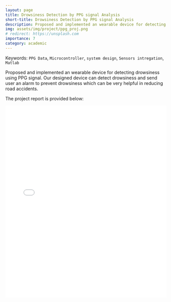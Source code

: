 ```yaml
---
layout: page
title: Drowsiness Detection by PPG signal Analysis
short-title: Drowsiness Detection by PPG signal Analysis
description: Proposed and implemented an wearable device for detecting drowsiness using PPG signal. Our designed device can detect drowsiness and send user an alarm to prevent drowsiness which can be very helpful in reducing road accidents.
img: assets/img/project/ppg_proj.png
# redirect: https://unsplash.com
importance: 7
category: academic
---
```


Keywords: `PPG Data`, `Microcontroller`, `system design`, `Sensors intregation`, `Matlab`


Proposed and implemented an wearable device for detecting drowsiness using PPG signal. Our designed device can detect drowsiness and send user an alarm to prevent drowsiness which can be very helpful in reducing road accidents.



The project report is provided below:
<iframe src="/assets/pdf/EEE_426_Drowsiness_Detection.pdf" width="100%" height="600px" frameborder="0">
    Your browser does not support PDFs. Please download the PDF to view it: <a href="/assets/pdf/EEE_426_Drowsiness_Detection.pdf">Download PDF</a>.
</iframe>